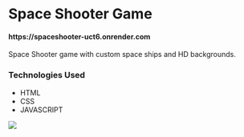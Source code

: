<h1>Space Shooter Game</h1>
<h4>https://spaceshooter-uct6.onrender.com</h4>

Space Shooter game with custom space ships and HD backgrounds.

<h3>Technologies Used</h3>
<ul>
<li>HTML </li>
<li>CSS</li>
<li>JAVASCRIPT</li>
</ul>

<img src="https://media.githubusercontent.com/media/paulsgz/Space-Shooter/master/SpaceShooter.png">
